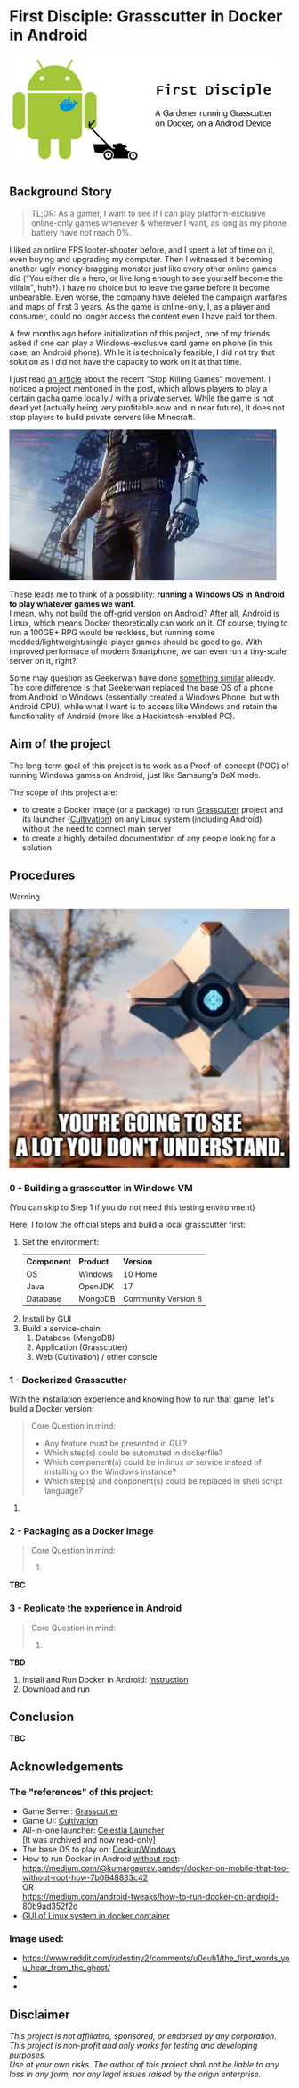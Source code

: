 # First Disciple: Grasscutter in Docker in Android

![](./images/logo.png)

## Background Story

> TL;DR: As a gamer, I want to see if I can play platform-exclusive online-only games whenever & wherever I want, as long as my phone battery have not reach 0%.

I liked an online FPS looter-shooter before, and I spent a lot of time on it, even buying and upgrading my computer. Then I witnessed it becoming another ugly money-bragging monster just like every other online games did ("You either die a hero, or live long enough to see yourself become the villain", huh?). I have no choice but to leave the game before it become unbearable. Even worse, the company have deleted the campaign warfares and maps of first 3 years. As the game is online-only, I, as a player and consumer, could no longer access the content even I have paid for them.

A few months ago before initialization of this project, one of my friends asked if one can play a Windows-exclusive card game on phone (in this case, an Android phone). While it is technically feasible, I did not try that solution as I did not have the capacity to work on it at that time.

I just read [an article](https://blog.kronis.dev/blog/stop-killing-games) about the recent "Stop Killing Games" movement. I noticed a project mentioned in the post, which allows players to play a certain [gacha game](## "Yes, you've guessed it, G****** I*****. (whisper) Gotta censor the name, you know.") locally / with a private server. While the game is not dead yet (actually being very profitable now and in near future), it does not stop players to build private servers like Minecraft.

<img center src='./images/we-got-a-city-to-burn.gif' style="margin: auto">

These leads me to think of a possibility: <b>running a Windows OS in Android to play whatever games we want</b>.<br> I mean, why not build the off-grid version on Android? After all, Android is Linux, which means Docker theoretically can work on it. Of course, trying to run a 100GB+ RPG would be reckless, but running some modded/lightweight/single-player games should be good to go. With improved performace of modern Smartphone, we can even run a tiny-scale server on it, right?

Some may question as Geekerwan have done [something similar](https://www.youtube.com/watch?v=nrvnpFCcZeA) already. The core difference is that Geekerwan replaced the base OS of a phone from Android to Windows (essentially created a Windows Phone, but with Android CPU), while what I want is to access like Windows and retain the functionality of Android (more like a Hackintosh-enabled PC). 

## Aim of the project
The long-term goal of this project is to work as a Proof-of-concept (POC) of running Windows games on Android, just like Samsung's DeX mode.

The scope of this project are:
- to create a Docker image (or a package) to run [Grasscutter](https://github.com/Grasscutters/Grasscutter) project and its launcher ([Cultivation](https://github.com/Grasscutters/Cultivation)) on any Linux system (including Android) without the need to connect main server
- to create a highly detailed documentation of any people looking for a solution


## Procedures
 
> [!WARNING]
> ![](./images/we-dont-understand.png)

### 0 - Building a grasscutter in Windows VM 
(You can skip to Step 1 if you do not need this testing environment)

Here, I follow the official steps and build a local grasscutter first:
1. Set the environment:
    <table>
        <tr>
            <th>Component</th>
            <th>Product</th>
            <th>Version</th>
        </tr>
        <tr>
            <td>OS</td>
            <td>Windows</td>
            <td>10 Home</td>
        </tr>
        <tr>
            <td>Java</td>
            <td>OpenJDK</td>
            <td>17</td>
        </tr>
        <tr>
            <td>Database</td>
            <td>MongoDB</td>
            <td>Community Version 8</td>
        </tr>
    </table>
2. Install by GUI
3. Build a service-chain:<ol>
        <li>Database (MongoDB)
        <li>Application (Grasscutter)
        <li>Web (Cultivation) / other console
    </ol>

### 1 - Dockerized Grasscutter 
With the installation experience and knowing how to run that game, let's build a Docker version:
> Core Question in mind:<ul><li>Any feature must be presented in GUI?</li><li>Which step(s) could be automated in dockerfile?</li><li>Which component(s) could be in linux or service instead of installing on the Windows instance?</li><li>Which step(s) and conponent(s) could be replaced in shell script language?</li></ul>

1. 

### 2 - Packaging as a Docker image
> Core Question in mind: <ol><li></li></ul>

<b>TBC</b>

### 3 - Replicate the experience in Android
> Core Question in mind: <ol><li></li></ul>

<b>TBD</b>

1. Install and Run Docker in Android: [Instruction](./docker-on-android.md)
2. Download and run 

## Conclusion
<b>TBC</b>

## Acknowledgements
### The "references" of this project:
- Game Server: [Grasscutter](https://github.com/Grasscutters/Grasscutter) 
- Game UI: [Cultivation](https://github.com/Grasscutters/Cultivation)
- All-in-one launcher: [Celestia Launcher](https://github.com/nullsora/CelestiaLauncher)<br>[It was archived and now read-only] 
- The base OS to play on: [Dockur/Windows](https://github.com/dockur/windows)
- How to run Docker in Android <u>without root</u>:<br>https://medium.com/@kumargaurav.pandey/docker-on-mobile-that-too-without-root-how-7b0848833c42<br>OR<br>https://medium.com/android-tweaks/how-to-run-docker-on-android-80b9ad352f2d
- [GUI of Linux system in docker container](https://docs.linuxserver.io/images/docker-webtop)

### Image used:
- https://www.reddit.com/r/destiny2/comments/u0euh1/the_first_words_you_hear_from_the_ghost/
- 
- 

## Disclaimer
<i>
    This project is not affiliated, sponsored, or endorsed by any corporation.
    This project is non-profit and only works for testing and developing purposes.
    <br>
    Use at your own risks. The author of this project shall not be liable to any loss in any form, nor any legal issues raised by the origin enterprise.
</i>